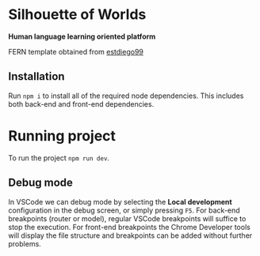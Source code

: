 # Silhouette of Worlds

**Human language learning oriented platform**

FERN template obtained from [estdiego99](https://github.com/estdiego99)

## Installation

Run `npm i` to install all of the required node dependencies. This includes both back-end and front-end dependencies.

# Running project

To run the project `npm run dev`.

## Debug mode

In VSCode we can debug mode by selecting the **Local development** configuration in the debug screen, or simply pressing `F5`. For back-end breakpoints (router or model), regular VSCode breakpoints will suffice to stop the execution. For front-end breakpoints the Chrome Developer tools will display the file structure and breakpoints can be added without further problems.
